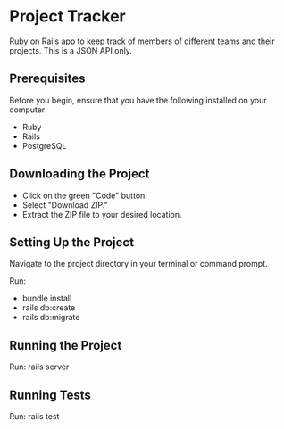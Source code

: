 # Project Tracker

Ruby on Rails app to keep track of members of different teams and their projects. This is a JSON API only.

## Prerequisites
Before you begin, ensure that you have the following installed on your computer:

* Ruby
* Rails
* PostgreSQL

## Downloading the Project

* Click on the green "Code" button.
* Select "Download ZIP."
* Extract the ZIP file to your desired location.

## Setting Up the Project

Navigate to the project directory in your terminal or command prompt.

Run:
* bundle install
* rails db:create
* rails db:migrate

## Running the Project

Run: rails server

## Running Tests

Run: rails test
